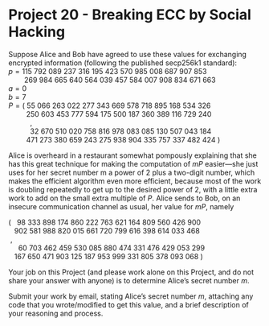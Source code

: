 # Project 20 - Breaking ECC by Social Hacking

Suppose Alice and Bob have agreed to use these values for exchanging encrypted information (following the published secp256k1 standard):  
$p = 115\ 792\ 089\ 237\ 316\ 195\ 423\ 570\ 985\ 008\ 687\ 907\ 853$  
$\ \ \ \ \ \ \ \ 269\ 984\ 665\ 640\ 564\ 039\ 457\ 584\ 007\ 908\ 834\ 671\ 663$  
$a = 0$  
$b = 7$  
$P = (\ 55\ 066\ 263\ 022\ 277\ 343\ 669\ 578\ 718\ 895\ 168\ 534\ 326$  
$\ \ \ \ \ \ \ \ \ 250\ 603\ 453\ 777\ 594\ 175\ 500\ 187\ 360\ 389\ 116\ 729\ 240$  
$\ \ \ \ \ \ \ \ \ \ \ ,$  
$\ \ \ \ \ \ \ \ \ \ \ 32\ 670\ 510\ 020\ 758\ 816\ 978\ 083\ 085\ 130\ 507\ 043\ 184$  
$\ \ \ \ \ \ \ \ \ 471\ 273\ 380\ 659\ 243\ 275\ 938\ 904\ 335\ 757\ 337\ 482\ 424\ )$

Alice is overheard in a restaurant somewhat pompously explaining that she has this great technique for making the computation of $mP$ easier—she just uses for her secret number m a power of 2 plus a two-digit number, which makes the efficient algorithm even more efficient, because most of the work is doubling repeatedly to get up to the desired power of 2, with a little extra work to add on the small extra multiple of $P$. Alice sends to Bob, on an insecure communication channel as usual, her value for $mP$, namely  

$(\ \ \ 98\ 333\ 898\ 174\ 860\ 222\ 763\ 621\ 164\ 809\ 560\ 426\ 900$  
$\ \ \ 902\ 581\ 988\ 820\ 015\ 661\ 720\ 799\ 616\ 398\ 614\ 033\ 468$  
$\ ,$  
$\ \ \ \ \ 60\ 703\ 462\ 459\ 530\ 085\ 880\ 474\ 331\ 476\ 429\ 053\ 299$  
$\ \ \ 167\ 650\ 471\ 903\ 125\ 187\ 953\ 999\ 331\ 805\ 378\ 093\ 068\ )$

Your job on this Project (and please work alone on this Project, and do not share your answer with anyone) is to determine Alice’s secret number $m$.  

Submit your work by email, stating Alice’s secret number $m$, attaching any code that you wrote/modified to get this value, and a brief description of your reasoning and process.
